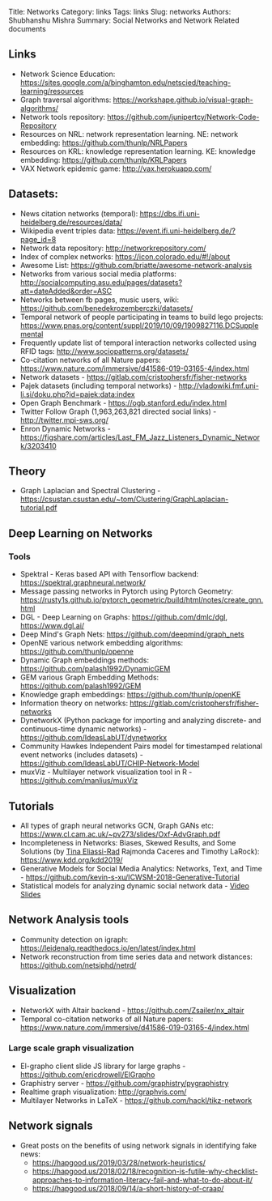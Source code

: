 Title: Networks
Category: links
Tags: links
Slug: networks
Authors: Shubhanshu Mishra
Summary: Social Networks and Network Related documents

## Links

* Network Science Education: https://sites.google.com/a/binghamton.edu/netscied/teaching-learning/resources
* Graph traversal algorithms: https://workshape.github.io/visual-graph-algorithms/
* Network tools repository: https://github.com/junipertcy/Network-Code-Repository
* Resources on NRL: network representation learning. NE: network embedding: https://github.com/thunlp/NRLPapers
* Resources on KRL: knowledge representation learning. KE: knowledge embedding: https://github.com/thunlp/KRLPapers
* VAX Network epidemic game: http://vax.herokuapp.com/

## Datasets: 

* News citation networks (temporal): https://dbs.ifi.uni-heidelberg.de/resources/data/
* Wikipedia event triples data: https://event.ifi.uni-heidelberg.de/?page_id=8
* Network data repository: http://networkrepository.com/
* Index of complex networks: https://icon.colorado.edu/#!/about
* Awesome List: https://github.com/briatte/awesome-network-analysis
* Networks from various social media platforms: http://socialcomputing.asu.edu/pages/datasets?att=dateAdded&order=ASC
* Networks between fb pages, music users, wiki: https://github.com/benedekrozemberczki/datasets/
* Temporal network of people participating in teams to build lego projects: https://www.pnas.org/content/suppl/2019/10/09/1909827116.DCSupplemental
* Frequently update list of temporal interaction networks collected using RFID tags: http://www.sociopatterns.org/datasets/
* Co-citation networks of all Nature papers: https://www.nature.com/immersive/d41586-019-03165-4/index.html
* Network datasets - https://gitlab.com/cristophersfr/fisher-networks
* Pajek datasets (including temporal networks) - http://vladowiki.fmf.uni-lj.si/doku.php?id=pajek:data:index
* Open Graph Benchmark - https://ogb.stanford.edu/index.html
* Twitter Follow Graph (1,963,263,821 directed social links) - http://twitter.mpi-sws.org/
* Enron Dynamic Networks - https://figshare.com/articles/Last_FM_Jazz_Listeners_Dynamic_Network/3203410


## Theory

* Graph Laplacian and Spectral Clustering - https://csustan.csustan.edu/~tom/Clustering/GraphLaplacian-tutorial.pdf

## Deep Learning on Networks

### Tools
* Spektral - Keras based API with Tensorflow backend: https://spektral.graphneural.network/
* Message passing networks in Pytorch using Pytorch Geometry: https://rusty1s.github.io/pytorch_geometric/build/html/notes/create_gnn.html
* DGL - Deep Learning on Graphs: https://github.com/dmlc/dgl, https://www.dgl.ai/
* Deep Mind's Graph Nets: https://github.com/deepmind/graph_nets
* OpenNE various network embedding algorithms: https://github.com/thunlp/openne
* Dynamic Graph embeddings methods: https://github.com/palash1992/DynamicGEM
* GEM various Graph Embedding Methods: https://github.com/palash1992/GEM
* Knowledge graph embeddings: https://github.com/thunlp/openKE
* Information theory on networks: https://gitlab.com/cristophersfr/fisher-networks
* DynetworkX (Python package for importing and analyzing discrete- and continuous-time dynamic networks) - https://github.com/IdeasLabUT/dynetworkx
* Community Hawkes Independent Pairs model for timestamped relational event networks (includes datasets) - https://github.com/IdeasLabUT/CHIP-Network-Model
* muxViz - Multilayer network visualization tool in R - https://github.com/manlius/muxViz

## Tutorials

* All types of graph neural networks GCN, Graph GANs etc: https://www.cl.cam.ac.uk/~pv273/slides/Oxf-AdvGraph.pdf
* Incompleteness in Networks: Biases, Skewed Results, and Some Solutions (by [Tina Eliassi-Rad](http://eliassi.org/) Rajmonda Caceres and Timothy LaRock): https://www.kdd.org/kdd2019/
* Generative Models for Social Media Analytics: Networks, Text, and Time - https://github.com/kevin-s-xu/ICWSM-2018-Generative-Tutorial
* Statistical models for analyzing dynamic social network data - [Video](https://youtu.be/T3JgEH0um20?t=920) [Slides](https://sites.google.com/site/kevinshuaixu/MIDAS_2018_Network_Models.pdf?attredirects=0)

## Network Analysis tools

* Community detection on igraph: https://leidenalg.readthedocs.io/en/latest/index.html
* Network reconstruction from time series data and network distances: https://github.com/netsiphd/netrd/

## Visualization

* NetworkX with Altair backend - https://github.com/Zsailer/nx_altair
* Temporal co-citation networks of all Nature papers: https://www.nature.com/immersive/d41586-019-03165-4/index.html

### Large scale graph visualization
* El-grapho client slide JS library for large graphs - https://github.com/ericdrowell/ElGrapho
* Graphistry server - https://github.com/graphistry/pygraphistry 
* Realtime graph visualization: http://graphvis.com/
* Multilayer Networks in LaTeX - https://github.com/hackl/tikz-network

## Network signals
* Great posts on the benefits of using network signals in identifying fake news:
  - https://hapgood.us/2019/03/28/network-heuristics/
  - https://hapgood.us/2018/02/18/recognition-is-futile-why-checklist-approaches-to-information-literacy-fail-and-what-to-do-about-it/
  - https://hapgood.us/2018/09/14/a-short-history-of-craap/
